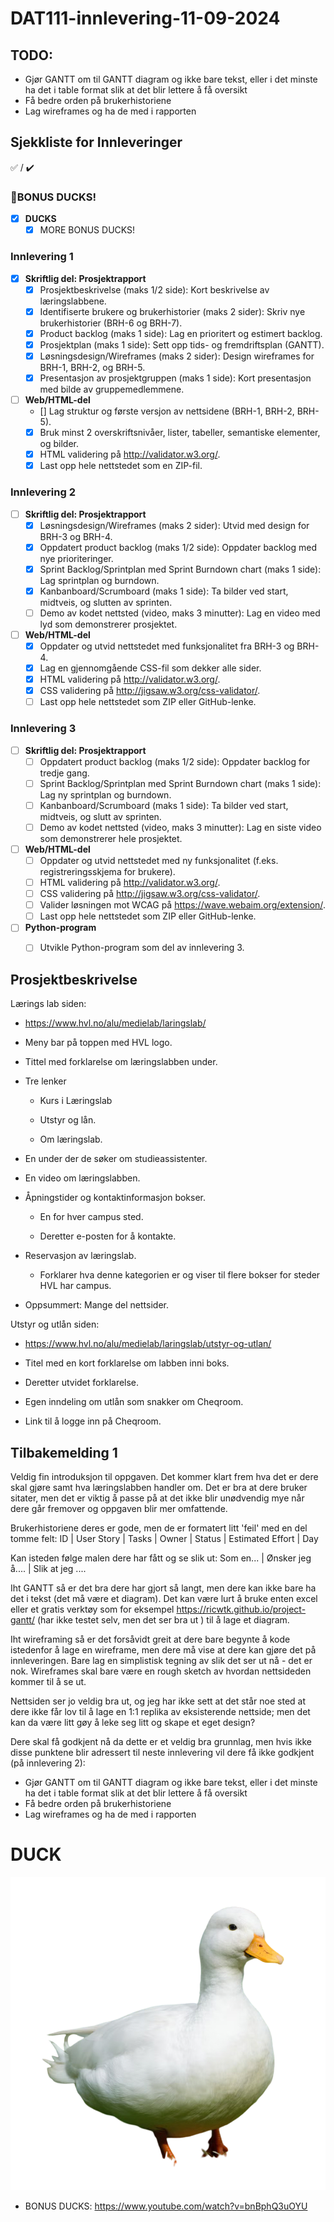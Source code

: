 # DAT111-innlevering-11-09-2024

## TODO:
- Gjør GANTT om til GANTT diagram og ikke bare tekst, eller i det minste ha det i table format slik at det blir lettere å få oversikt 
- Få bedre orden på brukerhistoriene
- Lag wireframes og ha de med i rapporten

## Sjekkliste for Innleveringer
:white_check_mark: / :heavy_check_mark:

### 🦆BONUS DUCKS!
- [x] **DUCKS**
  - [x] MORE BONUS DUCKS!
### Innlevering 1
- [x] **Skriftlig del: Prosjektrapport**
  - [x] Prosjektbeskrivelse (maks 1/2 side): Kort beskrivelse av læringslabbene.
  - [x] Identifiserte brukere og brukerhistorier (maks 2 sider): Skriv nye brukerhistorier (BRH-6 og BRH-7).
  - [x] Product backlog (maks 1 side): Lag en prioritert og estimert backlog.
  - [x] Prosjektplan (maks 1 side): Sett opp tids- og fremdriftsplan (GANTT).
  - [x] Løsningsdesign/Wireframes (maks 2 sider): Design wireframes for BRH-1, BRH-2, og BRH-5.
  - [x] Presentasjon av prosjektgruppen (maks 1 side): Kort presentasjon med bilde av gruppemedlemmene.

- [ ] **Web/HTML-del**
  - [] Lag struktur og første versjon av nettsidene (BRH-1, BRH-2, BRH-5).
  - [x] Bruk minst 2 overskriftsnivåer, lister, tabeller, semantiske elementer, og bilder.
  - [x] HTML validering på http://validator.w3.org/.
  - [x] Last opp hele nettstedet som en ZIP-fil.

### Innlevering 2
- [ ] **Skriftlig del: Prosjektrapport**
  - [x] Løsningsdesign/Wireframes (maks 2 sider): Utvid med design for BRH-3 og BRH-4.
  - [x] Oppdatert product backlog (maks 1/2 side): Oppdater backlog med nye prioriteringer.
  - [x] Sprint Backlog/Sprintplan med Sprint Burndown chart (maks 1 side): Lag sprintplan og burndown.
  - [x] Kanbanboard/Scrumboard (maks 1 side): Ta bilder ved start, midtveis, og slutten av sprinten.
  - [ ] Demo av kodet nettsted (video, maks 3 minutter): Lag en video med lyd som demonstrerer prosjektet.

- [ ] **Web/HTML-del**
  - [x] Oppdater og utvid nettstedet med funksjonalitet fra BRH-3 og BRH-4.
  - [x] Lag en gjennomgående CSS-fil som dekker alle sider.
  - [x] HTML validering på http://validator.w3.org/.
  - [x] CSS validering på http://jigsaw.w3.org/css-validator/.
  - [ ] Last opp hele nettstedet som ZIP eller GitHub-lenke.

### Innlevering 3
- [ ] **Skriftlig del: Prosjektrapport**
  - [ ] Oppdatert product backlog (maks 1/2 side): Oppdater backlog for tredje gang.
  - [ ] Sprint Backlog/Sprintplan med Sprint Burndown chart (maks 1 side): Lag ny sprintplan og burndown.
  - [ ] Kanbanboard/Scrumboard (maks 1 side): Ta bilder ved start, midtveis, og slutt av sprinten.
  - [ ] Demo av kodet nettsted (video, maks 3 minutter): Lag en siste video som demonstrerer hele prosjektet.

- [ ] **Web/HTML-del**
  - [ ] Oppdater og utvid nettstedet med ny funksjonalitet (f.eks. registreringsskjema for brukere).
  - [ ] HTML validering på http://validator.w3.org/.
  - [ ] CSS validering på http://jigsaw.w3.org/css-validator/.
  - [ ] Valider løsningen mot WCAG på https://wave.webaim.org/extension/.
  - [ ] Last opp hele nettstedet som ZIP eller GitHub-lenke.

- [ ] **Python-program**
  - [ ] Utvikle Python-program som del av innlevering 3.


## Prosjektbeskrivelse
Lærings lab siden:

- <https://www.hvl.no/alu/medielab/laringslab/>

- Meny bar på toppen med HVL logo.

- Tittel med forklarelse om læringslabben under.

- Tre lenker

  - Kurs i Læringslab

  - Utstyr og lån.

  - Om læringslab.

- En under der de søker om studieassistenter.

- En video om læringslabben.

- Åpningstider og kontaktinformasjon bokser.

  - En for hver campus sted.

  - Deretter e-posten for å kontakte.

- Reservasjon av læringslab.

  - Forklarer hva denne kategorien er og viser til flere bokser for
    steder HVL har campus.

- Oppsummert: Mange del nettsider.

Utstyr og utlån siden:

- https://www.hvl.no/alu/medielab/laringslab/utstyr-og-utlan/

<!-- -->

- Titel med en kort forklarelse om labben inni boks.

- Deretter utvidet forklarelse.

- Egen inndeling om utlån som snakker om Cheqroom.

- Link til å logge inn på Cheqroom.

## Tilbakemelding 1
Veldig fin introduksjon til oppgaven. Det kommer klart frem hva det er dere skal gjøre samt hva læringslabben handler om. Det er bra at dere bruker sitater, men det er viktig å passe på at det ikke blir unødvendig mye når dere går fremover og oppgaven blir mer omfattende. 

Brukerhistoriene deres er gode, men de er formatert litt 'feil' med en del tomme felt:
ID | User Story | Tasks | Owner | Status | Estimated Effort | Day

Kan isteden følge malen dere har fått og se slik ut:
Som en...  | Ønsker jeg å.... | Slik at jeg ....

Iht GANTT så er det bra dere har gjort så langt, men dere kan ikke bare ha det i tekst (det må være et diagram). Det kan være lurt å bruke enten excel eller et gratis verktøy som for eksempel https://ricwtk.github.io/project-gantt/ (har ikke testet selv, men det ser bra ut ) til å lage et diagram. 

Iht wireframing så er det forsåvidt greit at dere bare begynte å kode istedenfor å lage en wireframe, men dere må vise at dere kan gjøre det på innleveringen. Bare lag en simplistisk tegning av slik det ser ut nå - det er nok. Wireframes skal bare være en rough sketch av hvordan nettsideden kommer til å se ut. 

Nettsiden ser jo veldig bra ut, og jeg har ikke sett at det står noe sted at dere ikke får lov til å lage en 1:1 replika av eksisterende nettside; men det kan da være litt gøy å leke seg litt og skape et eget design? 

Dere skal få godkjent nå da dette er et veldig bra grunnlag, men hvis ikke disse punktene blir adressert til neste innlevering vil dere få ikke godkjent (på innlevering 2):

- Gjør GANTT om til GANTT diagram og ikke bare tekst, eller i det minste ha det i table format slik at det blir lettere å få oversikt 
- Få bedre orden på brukerhistoriene
- Lag wireframes og ha de med i rapporten

# DUCK
![DUCK](https://github.com/HVL186618/DAT111-innlevering-11-09-2024/blob/main/Images/DUCK.png)

- BONUS DUCKS: https://www.youtube.com/watch?v=bnBphQ3uOYU


